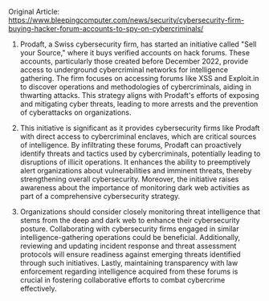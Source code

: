 Original Article: https://www.bleepingcomputer.com/news/security/cybersecurity-firm-buying-hacker-forum-accounts-to-spy-on-cybercriminals/

1) Prodaft, a Swiss cybersecurity firm, has started an initiative called "Sell your Source," where it buys verified accounts on hack forums. These accounts, particularly those created before December 2022, provide access to underground cybercriminal networks for intelligence gathering. The firm focuses on accessing forums like XSS and Exploit.in to discover operations and methodologies of cybercriminals, aiding in thwarting attacks. This strategy aligns with Prodaft's efforts of exposing and mitigating cyber threats, leading to more arrests and the prevention of cyberattacks on organizations.

2) This initiative is significant as it provides cybersecurity firms like Prodaft with direct access to cybercriminal enclaves, which are critical sources of intelligence. By infiltrating these forums, Prodaft can proactively identify threats and tactics used by cybercriminals, potentially leading to disruptions of illicit operations. It enhances the ability to preemptively alert organizations about vulnerabilities and imminent threats, thereby strengthening overall cybersecurity. Moreover, the initiative raises awareness about the importance of monitoring dark web activities as part of a comprehensive cybersecurity strategy.

3) Organizations should consider closely monitoring threat intelligence that stems from the deep and dark web to enhance their cybersecurity posture. Collaborating with cybersecurity firms engaged in similar intelligence-gathering operations could be beneficial. Additionally, reviewing and updating incident response and threat assessment protocols will ensure readiness against emerging threats identified through such initiatives. Lastly, maintaining transparency with law enforcement regarding intelligence acquired from these forums is crucial in fostering collaborative efforts to combat cybercrime effectively.